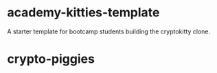 # academy-kitties-template
A starter template for bootcamp students building the cryptokitty clone.
# crypto-piggies
